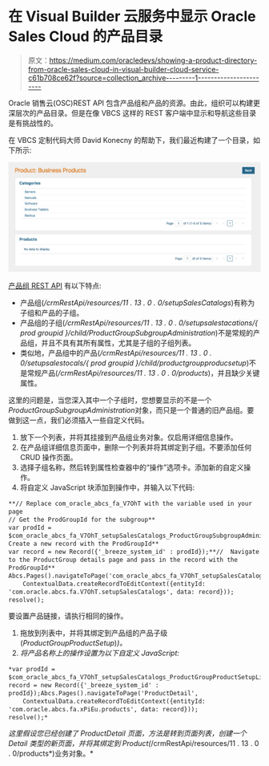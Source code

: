 # 在 Visual Builder 云服务中显示 Oracle Sales Cloud 的产品目录

> 原文：<https://medium.com/oracledevs/showing-a-product-directory-from-oracle-sales-cloud-in-visual-builder-cloud-service-c61b708ce62f?source=collection_archive---------1----------------------->

Oracle 销售云(OSC)REST API 包含产品组和产品的资源。由此，组织可以构建更深层次的产品目录。但是在像 VBCS 这样的 REST 客户端中显示和导航这些目录是有挑战性的。

在 VBCS 定制代码大师 David Konecny 的帮助下，我们最近构建了一个目录，如下所示:

![](img/99955aeeb7ee0422e70023f1db7a41e7.png)

[产品组 REST API](http://docs.oracle.com/cloud/latest/salescs_gs/FAAPS/api-Product%20Groups.html) 有以下特点:

*   产品组(*/crmRestApi/resources/11 . 13 . 0 . 0/setupSalesCatalogs*)有称为子组和产品的子组。
*   产品组的子组(*/crmRestApi/resources/11 . 13 . 0 . 0/setupsalestacations/{ prod groupid }/child/ProductGroupSubgroupAdministration*)不是常规的产品组，并且不具有其所有属性，尤其是子组的子组列表。
*   类似地，产品组中的产品(*/crmRestApi/resources/11 . 13 . 0 . 0/setupsalestocals/{ prod groupid }/child/productgroupproducsetup*)不是常规产品(*/crmRestApi/resources/11 . 13 . 0 . 0/products*)，并且缺少关键属性。

这里的问题是，当您深入其中一个子组时，您想要显示的不是一个*ProductGroupSubgroupAdministration*对象，而只是一个普通的旧产品组。要做到这一点，我们必须插入一些自定义代码。

1.  放下一个列表，并将其挂接到产品组业务对象。仅启用详细信息操作。
2.  在产品组详细信息页面中，删除一个列表并将其绑定到子组。不要添加任何 CRUD 操作页面。
3.  选择子组名称，然后转到属性检查器中的“操作”选项卡。添加新的自定义操作。
4.  将自定义 JavaScript 块添加到操作中，并输入以下代码:

```
**// Replace com_oracle_abcs_fa_V7OhT with the variable used in your page
// Get the ProdGroupId for the subgroup**
var prodId = $com_oracle_abcs_fa_V7OhT_setupSalesCatalogs_ProductGroupSubgroupAdministrationListArchetypeRecord.getValue('ProdGroupId');**// Create a new record with the ProdGroupId**
var record = new Record({'_breeze_system_id' : prodId});**//  Navigate to the ProductGroup details page and pass in the record with the ProdGroupId** Abcs.Pages().navigateToPage('com_oracle_abcs_fa_V7OhT_setupSalesCatalogsPage',
    ContextualData.createRecordToEditContext({entityId: 'com.oracle.abcs.fa.V7OhT.setupSalesCatalogs', data: record}));
resolve();
```

要设置产品链接，请执行相同的操作。

1.  拖放到列表中，并将其绑定到产品组的产品子级(*ProductGroupProductSetup*)*)。*
2.  *将产品名称上的操作设置为以下自定义 JavaScript:*

```
*var prodId = $com_oracle_abcs_fa_V7OhT_setupSalesCatalogs_ProductGroupProductSetupListArchetypeRecord.getValue('InventoryItemId');var record = new Record({'_breeze_system_id' : prodId});Abcs.Pages().navigateToPage('ProductDetail',
    ContextualData.createRecordToEditContext({entityId: 'com.oracle.abcs.fa.xPiEu.products', data: record}));
resolve();*
```

*这里假设您已经创建了 ProductDetail 页面，方法是转到页面列表，创建一个 Detail 类型的新页面，并将其绑定到 Product(*/crmRestApi/resources/11 . 13 . 0 . 0/products*)业务对象。*